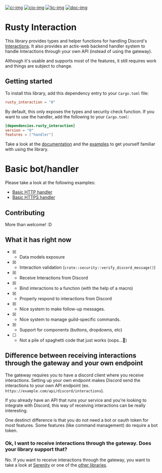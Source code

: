 [![ci-img]][ci-link] [![cio-img]][cio-link] [![lic-img]][lic-link] [![doc-img]][doc-link]

# Rusty Interaction
This library provides types and helper functions for handling Discord's [Interactions](https://discord.com/developers/docs/interactions/slash-commands). It also provides an actix-web backend handler system to handle Interactions through your own API (instead of using the gateway).

Although it's usable and supports most of the features, it still requires work and things are subject to change. 
## Getting started
To install this library, add this dependency entry to your `Cargo.toml` file:
```toml
rusty_interaction = "0"
```
By default, this only exposes the types and security check function. If you want to use the handler, add the following to your `Cargo.toml`:
```toml
[dependencies.rusty_interaction]
version = "0"
features = ["handler"]
```
Take a look at the [documentation](https://docs.rs/rusty_interaction) and the [examples](/examples) to get yourself familiar with using the library.

# Basic bot/handler
Please take a look at the following examples:
- [Basic HTTP handler](https://github.com/0x2b00b1e5/rusty-interaction/tree/main/examples/e1_basic_handler)
- [Basic HTTPS handler](https://github.com/0x2b00b1e5/rusty-interaction/tree/main/examples/e2_tls_handler)

## Contributing
More than welcome! :D

## What it has right now
- [x] - Data models exposure
- [x] - Interaction validation (`crate::security::verify_discord_message()`)
- [x] - Receive Interactions from Discord
- [x] - Bind interactions to a function (with the help of a macro)
- [x] - Properly respond to interactions from Discord
- [x] - Nice system to make follow-up messages.
- [x] - Nice system to manage guild-specific commands.
- [x] - Support for components (buttons, dropdowns, etc)
- [ ] - Not a pile of spaghetti code that just works (oops...👀)



## Difference between receiving interactions through the gateway and your own endpoint
The gateway requires you to have a discord client where you receive interactions. 
Setting up your own endpoint makes Discord send the interactions to your own API endpoint (ex. `https://example.com/api/discord/interactions`).

If you already have an API that runs your service and you're looking to integrate with Discord, this way of receiving interactions can be really interesting.

One destinct difference is that you do not need a bot or oauth token for most features. Some features (like command management) do require a bot token. 

### Ok, I want to receive interactions through the gateway. Does your library support that?
No. If you want to receive interactions through the gateway, you want to take a look at [Serenity](https://github.com/serenity-rs/serenity) or one of the [other libraries](https://discord.com/developers/docs/topics/community-resources#libraries-discord-libraries).

[ci-link]: https://github.com/0x2b00b1e5/rusty-interaction/actions
[ci-img]: https://img.shields.io/github/workflow/status/0x2b00b1e5/rusty-interaction/RustCI?style=flat-square
[cio-link]: https://crates.io/crates/rusty_interaction
[cio-img]: https://img.shields.io/crates/v/rusty-interaction?style=flat-square
[lic-link]: /LICENSE
[lic-img]: https://img.shields.io/crates/l/rusty-interaction?style=flat-square
[doc-link]: https://docs.rs/rusty_interaction
[doc-img]: https://img.shields.io/docsrs/rusty_interaction/latest?style=flat-square
